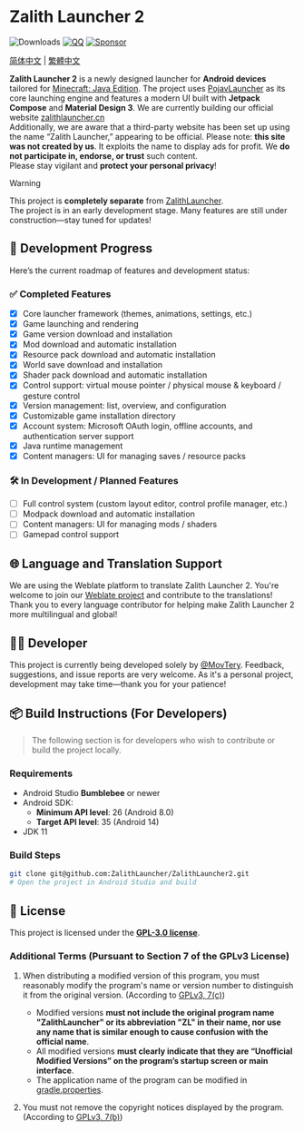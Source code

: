 # Zalith Launcher 2
![Downloads](https://img.shields.io/github/downloads/ZalithLauncher/ZalithLauncher2/total)
[![QQ](https://img.shields.io/badge/QQ-blue)](https://qm.qq.com/q/2MVxS0B29y)
[![Sponsor](https://img.shields.io/badge/sponsor-30363D?logo=GitHub-Sponsors)](https://afdian.com/a/MovTery)

[简体中文](README_ZH_CN.md) | [繁體中文](README_ZH_TW.md)

**Zalith Launcher 2** is a newly designed launcher for **Android devices** tailored for [Minecraft: Java Edition](https://www.minecraft.net/). The project uses [PojavLauncher](https://github.com/PojavLauncherTeam/PojavLauncher/tree/v3_openjdk/app_pojavlauncher/src/main/jni) as its core launching engine and features a modern UI built with **Jetpack Compose** and **Material Design 3**.
We are currently building our official website [zalithlauncher.cn](https://zalithlauncher.cn)  
Additionally, we are aware that a third-party website has been set up using the name “Zalith Launcher,” appearing to be official. Please note: **this site was not created by us**. It exploits the name to display ads for profit. We **do not participate in, endorse, or trust** such content.  
Please stay vigilant and **protect your personal privacy**!  

> [!WARNING]
> This project is **completely separate** from [ZalithLauncher](https://github.com/ZalithLauncher/ZalithLauncher).  
> The project is in an early development stage. Many features are still under construction—stay tuned for updates!

## 📅 Development Progress

Here’s the current roadmap of features and development status:

### ✅ Completed Features

* [x] Core launcher framework (themes, animations, settings, etc.)
* [x] Game launching and rendering
* [x] Game version download and installation
* [x] Mod download and automatic installation
* [x] Resource pack download and automatic installation
* [x] World save download and installation
* [x] Shader pack download and automatic installation
* [x] Control support: virtual mouse pointer / physical mouse & keyboard / gesture control
* [x] Version management: list, overview, and configuration
* [x] Customizable game installation directory
* [x] Account system: Microsoft OAuth login, offline accounts, and authentication server support
* [x] Java runtime management
* [x] Content managers: UI for managing saves / resource packs

### 🛠️ In Development / Planned Features

* [ ] Full control system (custom layout editor, control profile manager, etc.)
* [ ] Modpack download and automatic installation
* [ ] Content managers: UI for managing mods / shaders
* [ ] Gamepad control support

## 🌐 Language and Translation Support

We are using the Weblate platform to translate Zalith Launcher 2. You're welcome to join our [Weblate project](https://hosted.weblate.org/projects/zalithlauncher2) and contribute to the translations!  
Thank you to every language contributor for helping make Zalith Launcher 2 more multilingual and global!

## 👨‍💻 Developer

This project is currently being developed solely by [@MovTery](https://github.com/MovTery).
Feedback, suggestions, and issue reports are very welcome. As it's a personal project, development may take time—thank you for your patience!

## 📦 Build Instructions (For Developers)

> The following section is for developers who wish to contribute or build the project locally.

### Requirements

* Android Studio **Bumblebee** or newer
* Android SDK:
  * **Minimum API level**: 26 (Android 8.0)
  * **Target API level**: 35 (Android 14)
* JDK 11

### Build Steps

```bash
git clone git@github.com:ZalithLauncher/ZalithLauncher2.git
# Open the project in Android Studio and build
```

## 📜 License

This project is licensed under the **[GPL-3.0 license](LICENSE)**.

### Additional Terms (Pursuant to Section 7 of the GPLv3 License)

1. When distributing a modified version of this program, you must reasonably modify the program's name or version number to distinguish it from the original version. (According to [GPLv3, 7(c)](https://github.com/ZalithLauncher/ZalithLauncher2/blob/969827b/LICENSE#L372-L374))
    - Modified versions **must not include the original program name "ZalithLauncher" or its abbreviation "ZL" in their name, nor use any name that is similar enough to cause confusion with the official name**.
    - All modified versions **must clearly indicate that they are “Unofficial Modified Versions” on the program’s startup screen or main interface**.
    - The application name of the program can be modified in [gradle.properties](./ZalithLauncher/gradle.properties).

2. You must not remove the copyright notices displayed by the program. (According to [GPLv3, 7(b)](https://github.com/ZalithLauncher/ZalithLauncher2/blob/969827b/LICENSE#L368-L370))

